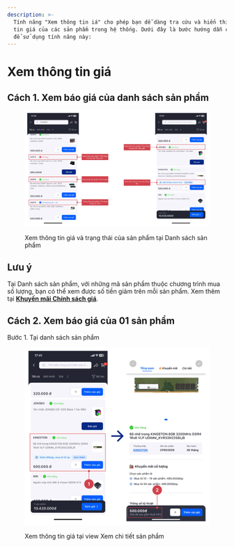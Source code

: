 ```yaml
---
description: >-
  Tính năng "Xem thông tin iá" cho phép bạn dễ dàng tra cứu và hiển thị thông
  tin giá của các sản phẩm trong hệ thống. Dưới đây là bước hướng dẫn chi tiết
  để sử dụng tính năng này:
---
```


# Xem thông tin giá

## Cách 1. Xem báo giá của danh sách sản phẩm

<figure><img src="../.gitbook/assets/image (1).png" alt=""><figcaption><p>Xem thông tin giá và trạng thái của sản phẩm tại Danh sách sản phẩm</p></figcaption></figure>

## Lưu ý

Tại Danh sách sản phẩm, với những mã sản phẩm thuộc chương trình mua số lượng, bạn có thể xem được số tiền giảm trên mỗi sản phẩm. Xem thêm tại [**Khuyến mãi Chính sách giá**](https://doc.honganh.vn/\~/changes/NMqRyLG85fmbBPGQnE4a/khuyen-mai-vouchers/xem-va-ap-dung-chinh-sach-gia).

## Cách 2. Xem báo giá của 01 sản phẩm

Bước 1. Tại danh sách sản phẩm

<figure><img src="../.gitbook/assets/image (3).png" alt=""><figcaption><p>Xem thông tin giá tại view Xem chi tiết sản phẩm</p></figcaption></figure>
